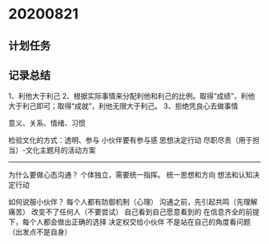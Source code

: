 # 20200821

## 计划任务

## 记录总结

1、利他大于利己
2、根据实际事情来分配利他和利己的比例。取得“成绩”，利他大于利己即可；取得“成就”，利他无限大于利己。
3、拒绝凭良心去做事情

意义、关系、情绪、习惯

检验文化的方式：透明、参与
小伙伴要有参与感
思想决定行动
尽职尽责（用于担当）-文化主题月的活动方案

---

为什么要做心态沟通？
个体独立，需要统一指挥。
统一思想和方向
想法和认知决定行动

如何说服小伙伴？
每个人都有防御机制（心理）
沟通之前，先引起共鸣（先理解痛苦）
改变不了任何人（不要尝试）
自己看到自己愿意看到的
在信息齐全的前提下，每个人都会做出正确的选择
决定权交给小伙伴
不是站在自己的角度看问题（出发点不是自身）
